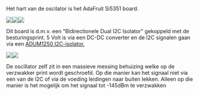Het hart van de oscilator is het AdaFruit Si5351 board.

<p><img src="https://github.com/costonisp/DEC-meetzender-test/blob/master/documentation/Si5351+interface/ada5351.jpg"><a href="https://github.com/costonisp/DEC-meetzender-test/blob/master/documentation/Si5351+interface/AdaSi5351Sch.pdf"><img src="https://github.com/costonisp/DEC-meetzender-test/blob/master/documentation/Si5351+interface/AdaSi5351SchTN.jpg"><img src="https://github.com/costonisp/DEC-meetzender-test/blob/master/documentation/Si5351+interface/I2CisolatorTN.jpg"></a></p> 

Dit board is d.m.v. een "Bidirectionele Dual I2C Isolator" gekoppeld met de besturingsprint.
5 Volt is via een DC-DC converter en de I2C signalen gaan via een <a href="https://github.com/costonisp/DEC-meetzender-test/blob/master/documentation/Si5351+interface/ADUM1250_1251.pdf">ADUM1250 I2C-isolator.</a>

<p><img src="https://github.com/costonisp/DEC-meetzender-test/blob/master/documentation/Si5351+interface/OscillatorBlockATN.jpg"><img src="https://github.com/costonisp/DEC-meetzender-test/blob/master/documentation/Si5351+interface/OscillatorBlockBTN.jpg">

De oscillator zelf zit in een massieve messing behuizing welke op de verzwakker print wordt geschroefd.
Op die manier kan het signaal niet via een van de I2C of via de voeding leidingen naar buiten lekken.
Alleen op die manier is het mogelijk om het signaal tot -145dBm te verzwakken

